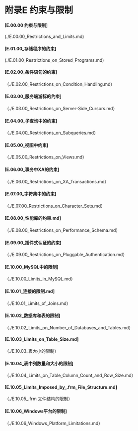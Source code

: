 # 附录E  约束与限制
 
#### [E.00.00 约束与限制]
(./E.00.00_Restrictions_and_Limits.md)
#### [E.01.00_存储程序的约束]
(./E.01.00_Restrictions_on_Stored_Programs.md)
#### [E.02.00_条件语句的约束]
（./E.02.00_Restrictions_on_Condition_Handling.md）
#### [E.03.00_服务端游标的约束]
（./E.03.00_Restrictions_on_Server-Side_Cursors.md）
#### [E.04.00_子查询中的约束]
（./E.04.00_Restrictions_on_Subqueries.md）
#### [E.05.00_视图中约束]
（./E.05.00_Restrictions_on_Views.md）
#### [E.06.00_事务中XA的约束]
（./E.06.00_Restrictions_on_XA_Transactions.md）
#### [E.07.00_字符集中的约束]
（./E.07.00_Restrictions_on_Character_Sets.md）
#### [E.08.00_性能库的约束.md]
（./E.08.00_Restrictions_on_Performance_Schema.md）
#### [E.09.00_插件式认证的约束]
（./E.09.00_Restrictions_on_Pluggable_Authentication.md）
#### [E.10.00_MySQL中的限制]
（./E.10.00_Limits_in_MySQL.md）
#### [E.10.01_连接的限制.md]
（./E.10.01_Limits_of_Joins.md）
#### [E.10.02_数据库和表的限制]
（./E.10.02_Limits_on_Number_of_Databases_and_Tables.md）
#### [E.10.03_Limits_on_Table_Size.md]
（./E.10.03_表大小的限制）
#### [E.10.04_表中列数量和大小的限制]
（./E.10.04_Limits_on_Table_Column_Count_and_Row_Size.md）
#### [E.10.05_Limits_Imposed_by_.frm_File_Structure.md]
（./E.10.05_.frm 文件结构的限制）
#### [E.10.06_Windows平台的限制]
（./E.10.06_Windows_Platform_Limitations.md）
